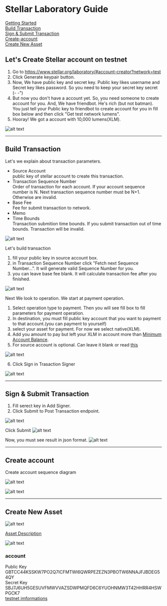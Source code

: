 # Stellar Laboratory Guide

[Getting Started](#Let's-Create-Stellar-account-on-testnet)  
[Build Transaction](#Build-Transaction)  
[Sign & Submit Transaction](#Sign-&-Submit-Transaction)  
[Create-account](#Create-account)  
[Create New Asset](#Create-New-Asset)  

## Let's Create Stellar account on testnet

1. Go to <https://www.stellar.org/laboratory/#account-creator?network=test>
2. Click Generate keypair button.
3. Now, We have public key and secret key. Public key likes username and Secret key likes password. So you need to keep your secret key secret (- -")
4. But now you don't have a account yet. So, you need someone to create account for you. And, We have friendbot. He's rich (but not batman). You just tell your Public key to friendbot to create account for you in fill box below and then click "Get test network lumens".
5. Hooray! We got a account with 10,000 lumens(XLM).

![alt text](https://raw.githubusercontent.com/ballpor98/StellarxReact101/dev/pic/keypairgen.png)

___

## Build Transaction

Let's we explain about transaction parameters.

- Source Account  
  public key of stellar account to create this transaction.
- Transaction Sequence Number  
  Order of transaction for each account. If your account sequence number is N. Next transaction sequence number must be N+1. Otherwise are invalid.
- Base Fee  
  Fee for submit transaction to network.
- Memo  
- Time Bounds  
  Transaction submition time bounds. If you submit transaction out of time bounds. Transaction will be invalid.

![alt text](https://raw.githubusercontent.com/ballpor98/StellarxReact101/dev/pic/Tx1.png)

Let's build transaction  
1. fill your public key in source account box.
2. in Transaction Sequence Number click "Fetch next Sequence Number...". It will generate valid Sequence Number for you.
3. you can leave base fee blank. It will calculate transaction fee after you finished.

![alt text](https://raw.githubusercontent.com/ballpor98/StellarxReact101/dev/pic/Tx2.png)

Next We look to operation. We start at payment operation.


1. Select operation type to payment. Then you will see fill box to fill parameters for payment operation.
2. In destination, you must fill public key account that you want to payment to that account.(you can payment to yourself)
3. select your asset for payment. For now we select native(XLM).
4. Add you amount to pay but left your XLM in account more than [Minimum Account Balance](https://www.stellar.org/developers/guides/concepts/fees.html#minimum-account-balance).
5. For source account is optional. Can leave it blank or read [this](https://www.stellar.org/developers/guides/concepts/operations.html#transactions-involving-multiple-accounts)

![alt text](https://raw.githubusercontent.com/ballpor98/StellarxReact101/dev/pic/Payment.png)

6. Click Sign in Trasaction Signer  

![alt text](https://raw.githubusercontent.com/ballpor98/StellarxReact101/dev/pic/Tx3.png)

___

## Sign & Submit Transaction

1. Fill serect key in Add Signer.
2. Click Submit to Post Transaction endpoint.


![alt text](https://raw.githubusercontent.com/ballpor98/StellarxReact101/dev/pic/SubmitTx1.png)

Click Submit
![alt text](https://raw.githubusercontent.com/ballpor98/StellarxReact101/dev/pic/SubmitTx2.png)

Now, you must see result in json format.
![alt text](https://raw.githubusercontent.com/ballpor98/StellarxReact101/dev/pic/SubmitTx3.png)

___

## Create account

Create account sequence diagram

![alt text](https://raw.githubusercontent.com/ballpor98/StellarxReact101/dev/pic/Create_Account_diagram.png)

![alt text](https://raw.githubusercontent.com/ballpor98/StellarxReact101/dev/pic/Create_account.png)

___

## Create New Asset

![alt text](https://raw.githubusercontent.com/ballpor98/StellarxReact101/dev/pic/Create_New_Asset.png)

[Asset Description](https://www.stellar.org/developers/guides/concepts/assets.html)

![alt text](https://raw.githubusercontent.com/ballpor98/StellarxReact101/dev/pic/ChangeTrust.png)

### account

Public Key GBTCC44KSSKW7PO2Q7ICFMTWI6QWRPEZEZN3PBOTW6NNAJFJBDEG54QY  
Secret Key SBJ7J6UH5GESUVFMWVVAZSDWPMQFD6C6YUOHNMW3T42HHRR4HSWPGCK7  
[testnet imformations](https://www.stellar.org/developers/guides/concepts/test-net.html#best-practices-for-using-testnet)